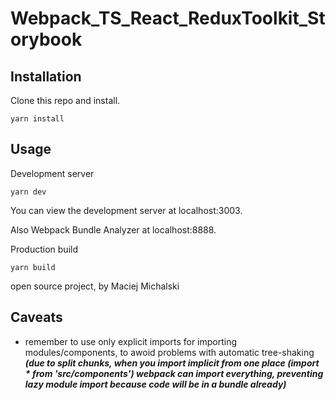 # Webpack_TS_React_ReduxToolkit_Storybook

## Installation

Clone this repo and install.

`yarn install`

## Usage

Development server

`yarn dev`

You can view the development server at localhost:3003.

Also Webpack Bundle Analyzer at localhost:8888.

Production build

`yarn build`

open source project, by Maciej Michalski

## Caveats

- remember to use only explicit imports for importing modules/components, to awoid problems with automatic tree-shaking **_(due to split chunks, when you import implicit from one place (import \* from 'src/components') webpack can import everything, preventing lazy module import because code will be in a bundle already)_**
